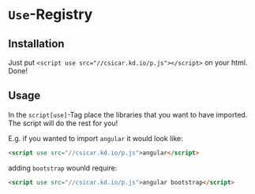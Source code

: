 `Use`-Registry
===

Installation
---

Just put `<script use src="//csicar.kd.io/p.js"></script>` on your html. Done!

Usage
---
In the `script[use]`-Tag place the libraries that you want to have imported. The script will do the rest for you!

E.g. if you wanted to import `angular` it would look like:

```html
<script use src="//csicar.kd.io/p.js">angular</script>
```

adding `bootstrap` wounld require:

```html
<script use src="//csicar.kd.io/p.js">angular bootstrap</script>
```